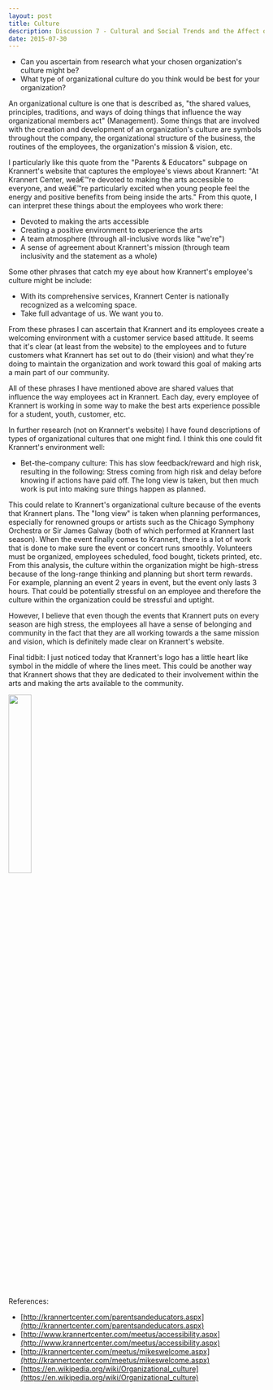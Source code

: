 ```yaml
---
layout: post
title: Culture
description: Discussion 7 - Cultural and Social Trends and the Affect on Krannert Center
date: 2015-07-30
---
```


* Can you ascertain from research what your chosen organization's culture might be?
* What type of organizational culture do you think would be best for your organization?

<!--more-->

An organizational culture is one that is described as, "the shared values, principles, traditions, and ways of doing things that influence the way organizational members act" (Management). Some things that are involved with the creation and development of an organization's culture are symbols throughout the company, the organizational structure of the business, the routines of the employees, the organization's mission & vision, etc.

I particularly like this quote from the "Parents & Educators" subpage on Krannert's website that captures the employee's views about Krannert: "At Krannert Center, weâ€™re devoted to making the arts accessible to everyone, and weâ€™re particularly excited when young people feel the energy and positive benefits from being inside the arts." From this quote, I can interpret these things about the employees who work there:

* Devoted to making the arts accessible
* Creating a positive environment to experience the arts
* A team atmosphere (through all-inclusive words like "we're")
* A sense of agreement about Krannert's mission (through team inclusivity and the statement as a whole)

Some other phrases that catch my eye about how Krannert's employee's culture might be include:

* With its comprehensive services, Krannert Center is nationally recognized as a welcoming space.
* Take full advantage of us. We want you to.

From these phrases I can ascertain that Krannert and its employees create a welcoming environment with a customer service based attitude. It seems that it's clear (at least from the website) to the employees and to future customers what Krannert has set out to do (their vision) and what they're doing to maintain the organization and work toward this goal of making arts a main part of our community.

All of these phrases I have mentioned above are shared values that influence the way employees act in Krannert. Each day, every employee of Krannert is working in some way to make the best arts experience possible for a student, youth, customer, etc.

In further research (not on Krannert's website) I have found descriptions of types of organizational cultures that one might find. I think this one could fit Krannert's environment well:

* Bet-the-company culture: This has slow feedback/reward and high risk, resulting in the following: Stress coming from high risk and delay before knowing if actions have paid off. The long view is taken, but then much work is put into making sure things happen as planned.

This could relate to Krannert's organizational culture because of the events that Krannert plans. The "long view" is taken when planning performances, especially for renowned groups or artists such as the Chicago Symphony Orchestra or Sir James Galway (both of which performed at Krannert last season). When the event finally comes to Krannert, there is a lot of work that is done to make sure the event or concert runs smoothly. Volunteers must be organized, employees scheduled, food bought, tickets printed, etc. From this analysis, the culture within the organization might be high-stress because of the long-range thinking and planning but short term rewards. For example, planning an event 2 years in event, but the event only lasts 3 hours. That could be potentially stressful on an employee and therefore the culture within the organization could be stressful and uptight.

However, I believe that even though the events that Krannert puts on every season are high stress, the employees all have a sense of belonging and community in the fact that they are all working towards a the same mission and vision, which is definitely made clear on Krannert's website.

Final tidbit: I just noticed today that Krannert's logo has a little heart like symbol in the middle of where the lines meet. This could be another way that Krannert shows that they are dedicated to their involvement within the arts and making the arts available to the community.

<img src="https://www.dropbox.com/s/cggm5mual8nl7n0/Untitled%20picture.png?raw=1" width="30%" align="center">

References:

* [http://krannertcenter.com/parentsandeducators.aspx](http://krannertcenter.com/parentsandeducators.aspx)
* [http://www.krannertcenter.com/meetus/accessibility.aspx](http://www.krannertcenter.com/meetus/accessibility.aspx)
* [http://krannertcenter.com/meetus/mikeswelcome.aspx](http://krannertcenter.com/meetus/mikeswelcome.aspx)
* [https://en.wikipedia.org/wiki/Organizational_culture](https://en.wikipedia.org/wiki/Organizational_culture)
